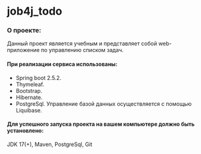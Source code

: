 # job4j_todo

### О проекте:
Данный проект является учебным и представляет собой web-приложение по управлению списком задач.

#### При реализации сервиса использованы:

- Spring boot 2.5.2.
- Thymeleaf.
- Bootstrap.
- Hibernate.
- PostgreSql.
Управление базой данных осуществляется с помощью Liquibase.
#### Для успешного запуска проекта на вашем компьютере должно быть установлено:

JDK 17(+),
Maven,
PostgreSql,
Git